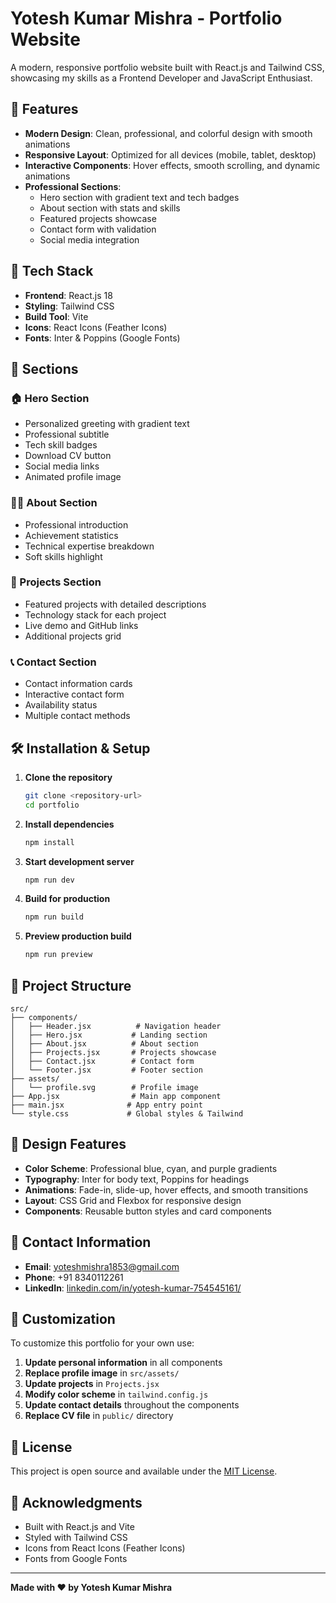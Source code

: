# Yotesh Kumar Mishra - Portfolio Website

A modern, responsive portfolio website built with React.js and Tailwind CSS, showcasing my skills as a Frontend Developer and JavaScript Enthusiast.

## 🌟 Features

- **Modern Design**: Clean, professional, and colorful design with smooth animations
- **Responsive Layout**: Optimized for all devices (mobile, tablet, desktop)
- **Interactive Components**: Hover effects, smooth scrolling, and dynamic animations
- **Professional Sections**:
  - Hero section with gradient text and tech badges
  - About section with stats and skills
  - Featured projects showcase
  - Contact form with validation
  - Social media integration

## 🚀 Tech Stack

- **Frontend**: React.js 18
- **Styling**: Tailwind CSS
- **Build Tool**: Vite
- **Icons**: React Icons (Feather Icons)
- **Fonts**: Inter & Poppins (Google Fonts)

## 📱 Sections

### 🏠 Hero Section
- Personalized greeting with gradient text
- Professional subtitle
- Tech skill badges
- Download CV button
- Social media links
- Animated profile image

### 👨‍💻 About Section
- Professional introduction
- Achievement statistics
- Technical expertise breakdown
- Soft skills highlight

### 🎨 Projects Section
- Featured projects with detailed descriptions
- Technology stack for each project
- Live demo and GitHub links
- Additional projects grid

### 📞 Contact Section
- Contact information cards
- Interactive contact form
- Availability status
- Multiple contact methods

## 🛠️ Installation & Setup

1. **Clone the repository**
   ```bash
   git clone <repository-url>
   cd portfolio
   ```

2. **Install dependencies**
   ```bash
   npm install
   ```

3. **Start development server**
   ```bash
   npm run dev
   ```

4. **Build for production**
   ```bash
   npm run build
   ```

5. **Preview production build**
   ```bash
   npm run preview
   ```

## 📁 Project Structure

```
src/
├── components/
│   ├── Header.jsx          # Navigation header
│   ├── Hero.jsx           # Landing section
│   ├── About.jsx          # About section
│   ├── Projects.jsx       # Projects showcase
│   ├── Contact.jsx        # Contact form
│   └── Footer.jsx         # Footer section
├── assets/
│   └── profile.svg        # Profile image
├── App.jsx                # Main app component
├── main.jsx              # App entry point
└── style.css             # Global styles & Tailwind
```

## 🎨 Design Features

- **Color Scheme**: Professional blue, cyan, and purple gradients
- **Typography**: Inter for body text, Poppins for headings
- **Animations**: Fade-in, slide-up, hover effects, and smooth transitions
- **Layout**: CSS Grid and Flexbox for responsive design
- **Components**: Reusable button styles and card components

## 📧 Contact Information

- **Email**: yoteshmishra1853@gmail.com
- **Phone**: +91 8340112261
- **LinkedIn**: [linkedin.com/in/yotesh-kumar-754545161/](https://www.linkedin.com/in/yotesh-kumar-754545161/)

## 🔧 Customization

To customize this portfolio for your own use:

1. **Update personal information** in all components
2. **Replace profile image** in `src/assets/`
3. **Update projects** in `Projects.jsx`
4. **Modify color scheme** in `tailwind.config.js`
5. **Update contact details** throughout the components
6. **Replace CV file** in `public/` directory

## 📄 License

This project is open source and available under the [MIT License](LICENSE).

## 🙏 Acknowledgments

- Built with React.js and Vite
- Styled with Tailwind CSS
- Icons from React Icons (Feather Icons)
- Fonts from Google Fonts

---

**Made with ❤️ by Yotesh Kumar Mishra**
